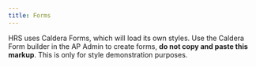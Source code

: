 ```yaml
---
title: Forms
---
```


HRS uses Caldera Forms, which will load its own styles. Use the Caldera Form builder in the AP Admin to create forms, **do not copy and paste this markup**. This is only for style demonstration purposes.
